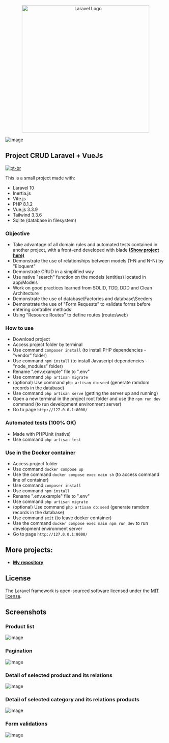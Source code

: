 <p align="center"><a href="https://laravel.com" target="_blank"><img src="https://raw.githubusercontent.com/laravel/art/master/logo-lockup/5%20SVG/2%20CMYK/1%20Full%20Color/laravel-logolockup-cmyk-red.svg" width="400" alt="Laravel Logo"></a></p>

![image](https://github.com/roddsdev/product-store-vue/assets/148573340/289ba58f-8064-45df-8e66-05a6687a1369)


## Project CRUD Laravel + VueJs
[![pt-br](https://img.shields.io/badge/lang-pt--br-green.svg)](https://github.com/roddsdev/product-store-vue/blob/main/README.md)

This is a small project made with:

- Laravel 10
- Inertia.js
- Vite.js
- PHP 8.1.2
- Vue.js 3.3.9
- Tailwind 3.3.6
- Sqlite (database in filesystem)


### Objective

- Take advantage of all domain rules and automated tests contained in another project, with a front-end developed with blade **[(Show project here)](https://github.com/roddsdev/product-store-blade)**
- Demonstrate the use of relationships between models (1-N and N-N) by "Eloquent"
- Demonstrate CRUD in a simplified way
- Use native "search" function on the models (entities) located in app\Models
- Work on good practices learned from SOLID, TDD, DDD and Clean Architecture
- Demonstrate the use of database\Factories and database\Seeders
- Demonstrate the use of "Form Requests" to validate forms before entering controller methods
- Using "Resource Routes" to define routes (routes\web)

### How to use

- Download project
- Access project folder by terminal
- Use command `composer install` (to install PHP dependencies - "vendor" folder)
- Use command `npm install` (to install Javascript dependencies - "node_modules" folder)
- Rename ".env.example" file to ".env"
- Use command `php artisan migrate`
- (optional) Use command `php artisan db:seed` (generate ramdom records in the database)
- Use command `php artisan serve` (getting the server up and running)
- Open a new terminal in the project root folder and use the `npm run dev` command (to run development environment server)
- Go to page `http://127.0.0.1:8000/`

### Automated tests (100% OK)

- Made with PHPUnit (native)
- Use command `php artisan test`

### Use in the Docker container

- Access project folder
- Use command `docker compose up`
- Use the command `docker compose exec main sh` (to access command line of container)
- Use command `composer install`
- Use command `npm install`
- Rename ".env.example" file to ".env"
- Use command `php artisan migrate`
- (optional) Use command `php artisan db:seed` (generate ramdom records in the database)
- Use command `exit` (to leave docker container)
- Use the command `docker compose exec main npm run dev` to run development environment server
- Go to page `http://127.0.0.1:8000/`

## More projects:

- **[My repository](https://github.com/roddsdev?tab=repositories)**

## License

The Laravel framework is open-sourced software licensed under the [MIT license](https://opensource.org/licenses/MIT).

## Screenshots

### Product list
![image](https://github.com/roddsdev/product-store-vue/assets/148573340/6204d48a-0450-4dab-b81b-ab821317524b)

### Pagination
![image](https://github.com/roddsdev/product-store-vue/assets/148573340/2de90bfc-a6b9-494d-a30b-f224152d4b15)

### Detail of selected product and its relations
![image](https://github.com/roddsdev/product-store-vue/assets/148573340/d28942cc-60cb-49cb-98cf-2c92bea1a3f3)

### Detail of selected category and its relations products
![image](https://github.com/roddsdev/product-store-vue/assets/148573340/c3443329-1928-4db7-852b-89953352f445)

### Form validations
![image](https://github.com/roddsdev/product-store-vue/assets/148573340/ad100f21-2f47-4d53-b7e9-ad2bc8cc2c99)